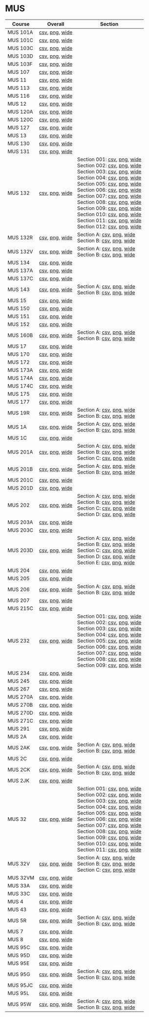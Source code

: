 # MUS

| Course | Overall | Section |
| ------ | ------- | ------- |
| MUS 101A | [csv](https://github.com/UCSD-Historical-Enrollment-Data/2024Fall/blob/main/overall/MUS%20101A.csv), [png](https://raw.githubusercontent.com/UCSD-Historical-Enrollment-Data/2024Fall/main/plot_overall/MUS%20101A.png), [wide](https://raw.githubusercontent.com/UCSD-Historical-Enrollment-Data/2024Fall/main/plot_overall_wide/MUS%20101A.png) |  |
| MUS 101C | [csv](https://github.com/UCSD-Historical-Enrollment-Data/2024Fall/blob/main/overall/MUS%20101C.csv), [png](https://raw.githubusercontent.com/UCSD-Historical-Enrollment-Data/2024Fall/main/plot_overall/MUS%20101C.png), [wide](https://raw.githubusercontent.com/UCSD-Historical-Enrollment-Data/2024Fall/main/plot_overall_wide/MUS%20101C.png) |  |
| MUS 103C | [csv](https://github.com/UCSD-Historical-Enrollment-Data/2024Fall/blob/main/overall/MUS%20103C.csv), [png](https://raw.githubusercontent.com/UCSD-Historical-Enrollment-Data/2024Fall/main/plot_overall/MUS%20103C.png), [wide](https://raw.githubusercontent.com/UCSD-Historical-Enrollment-Data/2024Fall/main/plot_overall_wide/MUS%20103C.png) |  |
| MUS 103D | [csv](https://github.com/UCSD-Historical-Enrollment-Data/2024Fall/blob/main/overall/MUS%20103D.csv), [png](https://raw.githubusercontent.com/UCSD-Historical-Enrollment-Data/2024Fall/main/plot_overall/MUS%20103D.png), [wide](https://raw.githubusercontent.com/UCSD-Historical-Enrollment-Data/2024Fall/main/plot_overall_wide/MUS%20103D.png) |  |
| MUS 103F | [csv](https://github.com/UCSD-Historical-Enrollment-Data/2024Fall/blob/main/overall/MUS%20103F.csv), [png](https://raw.githubusercontent.com/UCSD-Historical-Enrollment-Data/2024Fall/main/plot_overall/MUS%20103F.png), [wide](https://raw.githubusercontent.com/UCSD-Historical-Enrollment-Data/2024Fall/main/plot_overall_wide/MUS%20103F.png) |  |
| MUS 107 | [csv](https://github.com/UCSD-Historical-Enrollment-Data/2024Fall/blob/main/overall/MUS%20107.csv), [png](https://raw.githubusercontent.com/UCSD-Historical-Enrollment-Data/2024Fall/main/plot_overall/MUS%20107.png), [wide](https://raw.githubusercontent.com/UCSD-Historical-Enrollment-Data/2024Fall/main/plot_overall_wide/MUS%20107.png) |  |
| MUS 11 | [csv](https://github.com/UCSD-Historical-Enrollment-Data/2024Fall/blob/main/overall/MUS%2011.csv), [png](https://raw.githubusercontent.com/UCSD-Historical-Enrollment-Data/2024Fall/main/plot_overall/MUS%2011.png), [wide](https://raw.githubusercontent.com/UCSD-Historical-Enrollment-Data/2024Fall/main/plot_overall_wide/MUS%2011.png) |  |
| MUS 113 | [csv](https://github.com/UCSD-Historical-Enrollment-Data/2024Fall/blob/main/overall/MUS%20113.csv), [png](https://raw.githubusercontent.com/UCSD-Historical-Enrollment-Data/2024Fall/main/plot_overall/MUS%20113.png), [wide](https://raw.githubusercontent.com/UCSD-Historical-Enrollment-Data/2024Fall/main/plot_overall_wide/MUS%20113.png) |  |
| MUS 116 | [csv](https://github.com/UCSD-Historical-Enrollment-Data/2024Fall/blob/main/overall/MUS%20116.csv), [png](https://raw.githubusercontent.com/UCSD-Historical-Enrollment-Data/2024Fall/main/plot_overall/MUS%20116.png), [wide](https://raw.githubusercontent.com/UCSD-Historical-Enrollment-Data/2024Fall/main/plot_overall_wide/MUS%20116.png) |  |
| MUS 12 | [csv](https://github.com/UCSD-Historical-Enrollment-Data/2024Fall/blob/main/overall/MUS%2012.csv), [png](https://raw.githubusercontent.com/UCSD-Historical-Enrollment-Data/2024Fall/main/plot_overall/MUS%2012.png), [wide](https://raw.githubusercontent.com/UCSD-Historical-Enrollment-Data/2024Fall/main/plot_overall_wide/MUS%2012.png) |  |
| MUS 120A | [csv](https://github.com/UCSD-Historical-Enrollment-Data/2024Fall/blob/main/overall/MUS%20120A.csv), [png](https://raw.githubusercontent.com/UCSD-Historical-Enrollment-Data/2024Fall/main/plot_overall/MUS%20120A.png), [wide](https://raw.githubusercontent.com/UCSD-Historical-Enrollment-Data/2024Fall/main/plot_overall_wide/MUS%20120A.png) |  |
| MUS 120C | [csv](https://github.com/UCSD-Historical-Enrollment-Data/2024Fall/blob/main/overall/MUS%20120C.csv), [png](https://raw.githubusercontent.com/UCSD-Historical-Enrollment-Data/2024Fall/main/plot_overall/MUS%20120C.png), [wide](https://raw.githubusercontent.com/UCSD-Historical-Enrollment-Data/2024Fall/main/plot_overall_wide/MUS%20120C.png) |  |
| MUS 127 | [csv](https://github.com/UCSD-Historical-Enrollment-Data/2024Fall/blob/main/overall/MUS%20127.csv), [png](https://raw.githubusercontent.com/UCSD-Historical-Enrollment-Data/2024Fall/main/plot_overall/MUS%20127.png), [wide](https://raw.githubusercontent.com/UCSD-Historical-Enrollment-Data/2024Fall/main/plot_overall_wide/MUS%20127.png) |  |
| MUS 13 | [csv](https://github.com/UCSD-Historical-Enrollment-Data/2024Fall/blob/main/overall/MUS%2013.csv), [png](https://raw.githubusercontent.com/UCSD-Historical-Enrollment-Data/2024Fall/main/plot_overall/MUS%2013.png), [wide](https://raw.githubusercontent.com/UCSD-Historical-Enrollment-Data/2024Fall/main/plot_overall_wide/MUS%2013.png) |  |
| MUS 130 | [csv](https://github.com/UCSD-Historical-Enrollment-Data/2024Fall/blob/main/overall/MUS%20130.csv), [png](https://raw.githubusercontent.com/UCSD-Historical-Enrollment-Data/2024Fall/main/plot_overall/MUS%20130.png), [wide](https://raw.githubusercontent.com/UCSD-Historical-Enrollment-Data/2024Fall/main/plot_overall_wide/MUS%20130.png) |  |
| MUS 131 | [csv](https://github.com/UCSD-Historical-Enrollment-Data/2024Fall/blob/main/overall/MUS%20131.csv), [png](https://raw.githubusercontent.com/UCSD-Historical-Enrollment-Data/2024Fall/main/plot_overall/MUS%20131.png), [wide](https://raw.githubusercontent.com/UCSD-Historical-Enrollment-Data/2024Fall/main/plot_overall_wide/MUS%20131.png) |  |
| MUS 132 | [csv](https://github.com/UCSD-Historical-Enrollment-Data/2024Fall/blob/main/overall/MUS%20132.csv), [png](https://raw.githubusercontent.com/UCSD-Historical-Enrollment-Data/2024Fall/main/plot_overall/MUS%20132.png), [wide](https://raw.githubusercontent.com/UCSD-Historical-Enrollment-Data/2024Fall/main/plot_overall_wide/MUS%20132.png) | Section 001: [csv](https://github.com/UCSD-Historical-Enrollment-Data/2024Fall/blob/main/section/MUS%20132_001.csv), [png](https://raw.githubusercontent.com/UCSD-Historical-Enrollment-Data/2024Fall/main/plot_section/MUS%20132_001.png), [wide](https://raw.githubusercontent.com/UCSD-Historical-Enrollment-Data/2024Fall/main/plot_section_wide/MUS%20132_001.png)<br>Section 002: [csv](https://github.com/UCSD-Historical-Enrollment-Data/2024Fall/blob/main/section/MUS%20132_002.csv), [png](https://raw.githubusercontent.com/UCSD-Historical-Enrollment-Data/2024Fall/main/plot_section/MUS%20132_002.png), [wide](https://raw.githubusercontent.com/UCSD-Historical-Enrollment-Data/2024Fall/main/plot_section_wide/MUS%20132_002.png)<br>Section 003: [csv](https://github.com/UCSD-Historical-Enrollment-Data/2024Fall/blob/main/section/MUS%20132_003.csv), [png](https://raw.githubusercontent.com/UCSD-Historical-Enrollment-Data/2024Fall/main/plot_section/MUS%20132_003.png), [wide](https://raw.githubusercontent.com/UCSD-Historical-Enrollment-Data/2024Fall/main/plot_section_wide/MUS%20132_003.png)<br>Section 004: [csv](https://github.com/UCSD-Historical-Enrollment-Data/2024Fall/blob/main/section/MUS%20132_004.csv), [png](https://raw.githubusercontent.com/UCSD-Historical-Enrollment-Data/2024Fall/main/plot_section/MUS%20132_004.png), [wide](https://raw.githubusercontent.com/UCSD-Historical-Enrollment-Data/2024Fall/main/plot_section_wide/MUS%20132_004.png)<br>Section 005: [csv](https://github.com/UCSD-Historical-Enrollment-Data/2024Fall/blob/main/section/MUS%20132_005.csv), [png](https://raw.githubusercontent.com/UCSD-Historical-Enrollment-Data/2024Fall/main/plot_section/MUS%20132_005.png), [wide](https://raw.githubusercontent.com/UCSD-Historical-Enrollment-Data/2024Fall/main/plot_section_wide/MUS%20132_005.png)<br>Section 006: [csv](https://github.com/UCSD-Historical-Enrollment-Data/2024Fall/blob/main/section/MUS%20132_006.csv), [png](https://raw.githubusercontent.com/UCSD-Historical-Enrollment-Data/2024Fall/main/plot_section/MUS%20132_006.png), [wide](https://raw.githubusercontent.com/UCSD-Historical-Enrollment-Data/2024Fall/main/plot_section_wide/MUS%20132_006.png)<br>Section 007: [csv](https://github.com/UCSD-Historical-Enrollment-Data/2024Fall/blob/main/section/MUS%20132_007.csv), [png](https://raw.githubusercontent.com/UCSD-Historical-Enrollment-Data/2024Fall/main/plot_section/MUS%20132_007.png), [wide](https://raw.githubusercontent.com/UCSD-Historical-Enrollment-Data/2024Fall/main/plot_section_wide/MUS%20132_007.png)<br>Section 008: [csv](https://github.com/UCSD-Historical-Enrollment-Data/2024Fall/blob/main/section/MUS%20132_008.csv), [png](https://raw.githubusercontent.com/UCSD-Historical-Enrollment-Data/2024Fall/main/plot_section/MUS%20132_008.png), [wide](https://raw.githubusercontent.com/UCSD-Historical-Enrollment-Data/2024Fall/main/plot_section_wide/MUS%20132_008.png)<br>Section 009: [csv](https://github.com/UCSD-Historical-Enrollment-Data/2024Fall/blob/main/section/MUS%20132_009.csv), [png](https://raw.githubusercontent.com/UCSD-Historical-Enrollment-Data/2024Fall/main/plot_section/MUS%20132_009.png), [wide](https://raw.githubusercontent.com/UCSD-Historical-Enrollment-Data/2024Fall/main/plot_section_wide/MUS%20132_009.png)<br>Section 010: [csv](https://github.com/UCSD-Historical-Enrollment-Data/2024Fall/blob/main/section/MUS%20132_010.csv), [png](https://raw.githubusercontent.com/UCSD-Historical-Enrollment-Data/2024Fall/main/plot_section/MUS%20132_010.png), [wide](https://raw.githubusercontent.com/UCSD-Historical-Enrollment-Data/2024Fall/main/plot_section_wide/MUS%20132_010.png)<br>Section 011: [csv](https://github.com/UCSD-Historical-Enrollment-Data/2024Fall/blob/main/section/MUS%20132_011.csv), [png](https://raw.githubusercontent.com/UCSD-Historical-Enrollment-Data/2024Fall/main/plot_section/MUS%20132_011.png), [wide](https://raw.githubusercontent.com/UCSD-Historical-Enrollment-Data/2024Fall/main/plot_section_wide/MUS%20132_011.png)<br>Section 012: [csv](https://github.com/UCSD-Historical-Enrollment-Data/2024Fall/blob/main/section/MUS%20132_012.csv), [png](https://raw.githubusercontent.com/UCSD-Historical-Enrollment-Data/2024Fall/main/plot_section/MUS%20132_012.png), [wide](https://raw.githubusercontent.com/UCSD-Historical-Enrollment-Data/2024Fall/main/plot_section_wide/MUS%20132_012.png) |
| MUS 132R | [csv](https://github.com/UCSD-Historical-Enrollment-Data/2024Fall/blob/main/overall/MUS%20132R.csv), [png](https://raw.githubusercontent.com/UCSD-Historical-Enrollment-Data/2024Fall/main/plot_overall/MUS%20132R.png), [wide](https://raw.githubusercontent.com/UCSD-Historical-Enrollment-Data/2024Fall/main/plot_overall_wide/MUS%20132R.png) | Section A: [csv](https://github.com/UCSD-Historical-Enrollment-Data/2024Fall/blob/main/section/MUS%20132R_A.csv), [png](https://raw.githubusercontent.com/UCSD-Historical-Enrollment-Data/2024Fall/main/plot_section/MUS%20132R_A.png), [wide](https://raw.githubusercontent.com/UCSD-Historical-Enrollment-Data/2024Fall/main/plot_section_wide/MUS%20132R_A.png)<br>Section B: [csv](https://github.com/UCSD-Historical-Enrollment-Data/2024Fall/blob/main/section/MUS%20132R_B.csv), [png](https://raw.githubusercontent.com/UCSD-Historical-Enrollment-Data/2024Fall/main/plot_section/MUS%20132R_B.png), [wide](https://raw.githubusercontent.com/UCSD-Historical-Enrollment-Data/2024Fall/main/plot_section_wide/MUS%20132R_B.png) |
| MUS 132V | [csv](https://github.com/UCSD-Historical-Enrollment-Data/2024Fall/blob/main/overall/MUS%20132V.csv), [png](https://raw.githubusercontent.com/UCSD-Historical-Enrollment-Data/2024Fall/main/plot_overall/MUS%20132V.png), [wide](https://raw.githubusercontent.com/UCSD-Historical-Enrollment-Data/2024Fall/main/plot_overall_wide/MUS%20132V.png) | Section A: [csv](https://github.com/UCSD-Historical-Enrollment-Data/2024Fall/blob/main/section/MUS%20132V_A.csv), [png](https://raw.githubusercontent.com/UCSD-Historical-Enrollment-Data/2024Fall/main/plot_section/MUS%20132V_A.png), [wide](https://raw.githubusercontent.com/UCSD-Historical-Enrollment-Data/2024Fall/main/plot_section_wide/MUS%20132V_A.png)<br>Section B: [csv](https://github.com/UCSD-Historical-Enrollment-Data/2024Fall/blob/main/section/MUS%20132V_B.csv), [png](https://raw.githubusercontent.com/UCSD-Historical-Enrollment-Data/2024Fall/main/plot_section/MUS%20132V_B.png), [wide](https://raw.githubusercontent.com/UCSD-Historical-Enrollment-Data/2024Fall/main/plot_section_wide/MUS%20132V_B.png) |
| MUS 134 | [csv](https://github.com/UCSD-Historical-Enrollment-Data/2024Fall/blob/main/overall/MUS%20134.csv), [png](https://raw.githubusercontent.com/UCSD-Historical-Enrollment-Data/2024Fall/main/plot_overall/MUS%20134.png), [wide](https://raw.githubusercontent.com/UCSD-Historical-Enrollment-Data/2024Fall/main/plot_overall_wide/MUS%20134.png) |  |
| MUS 137A | [csv](https://github.com/UCSD-Historical-Enrollment-Data/2024Fall/blob/main/overall/MUS%20137A.csv), [png](https://raw.githubusercontent.com/UCSD-Historical-Enrollment-Data/2024Fall/main/plot_overall/MUS%20137A.png), [wide](https://raw.githubusercontent.com/UCSD-Historical-Enrollment-Data/2024Fall/main/plot_overall_wide/MUS%20137A.png) |  |
| MUS 137C | [csv](https://github.com/UCSD-Historical-Enrollment-Data/2024Fall/blob/main/overall/MUS%20137C.csv), [png](https://raw.githubusercontent.com/UCSD-Historical-Enrollment-Data/2024Fall/main/plot_overall/MUS%20137C.png), [wide](https://raw.githubusercontent.com/UCSD-Historical-Enrollment-Data/2024Fall/main/plot_overall_wide/MUS%20137C.png) |  |
| MUS 143 | [csv](https://github.com/UCSD-Historical-Enrollment-Data/2024Fall/blob/main/overall/MUS%20143.csv), [png](https://raw.githubusercontent.com/UCSD-Historical-Enrollment-Data/2024Fall/main/plot_overall/MUS%20143.png), [wide](https://raw.githubusercontent.com/UCSD-Historical-Enrollment-Data/2024Fall/main/plot_overall_wide/MUS%20143.png) | Section A: [csv](https://github.com/UCSD-Historical-Enrollment-Data/2024Fall/blob/main/section/MUS%20143_A.csv), [png](https://raw.githubusercontent.com/UCSD-Historical-Enrollment-Data/2024Fall/main/plot_section/MUS%20143_A.png), [wide](https://raw.githubusercontent.com/UCSD-Historical-Enrollment-Data/2024Fall/main/plot_section_wide/MUS%20143_A.png)<br>Section B: [csv](https://github.com/UCSD-Historical-Enrollment-Data/2024Fall/blob/main/section/MUS%20143_B.csv), [png](https://raw.githubusercontent.com/UCSD-Historical-Enrollment-Data/2024Fall/main/plot_section/MUS%20143_B.png), [wide](https://raw.githubusercontent.com/UCSD-Historical-Enrollment-Data/2024Fall/main/plot_section_wide/MUS%20143_B.png) |
| MUS 15 | [csv](https://github.com/UCSD-Historical-Enrollment-Data/2024Fall/blob/main/overall/MUS%2015.csv), [png](https://raw.githubusercontent.com/UCSD-Historical-Enrollment-Data/2024Fall/main/plot_overall/MUS%2015.png), [wide](https://raw.githubusercontent.com/UCSD-Historical-Enrollment-Data/2024Fall/main/plot_overall_wide/MUS%2015.png) |  |
| MUS 150 | [csv](https://github.com/UCSD-Historical-Enrollment-Data/2024Fall/blob/main/overall/MUS%20150.csv), [png](https://raw.githubusercontent.com/UCSD-Historical-Enrollment-Data/2024Fall/main/plot_overall/MUS%20150.png), [wide](https://raw.githubusercontent.com/UCSD-Historical-Enrollment-Data/2024Fall/main/plot_overall_wide/MUS%20150.png) |  |
| MUS 151 | [csv](https://github.com/UCSD-Historical-Enrollment-Data/2024Fall/blob/main/overall/MUS%20151.csv), [png](https://raw.githubusercontent.com/UCSD-Historical-Enrollment-Data/2024Fall/main/plot_overall/MUS%20151.png), [wide](https://raw.githubusercontent.com/UCSD-Historical-Enrollment-Data/2024Fall/main/plot_overall_wide/MUS%20151.png) |  |
| MUS 152 | [csv](https://github.com/UCSD-Historical-Enrollment-Data/2024Fall/blob/main/overall/MUS%20152.csv), [png](https://raw.githubusercontent.com/UCSD-Historical-Enrollment-Data/2024Fall/main/plot_overall/MUS%20152.png), [wide](https://raw.githubusercontent.com/UCSD-Historical-Enrollment-Data/2024Fall/main/plot_overall_wide/MUS%20152.png) |  |
| MUS 160B | [csv](https://github.com/UCSD-Historical-Enrollment-Data/2024Fall/blob/main/overall/MUS%20160B.csv), [png](https://raw.githubusercontent.com/UCSD-Historical-Enrollment-Data/2024Fall/main/plot_overall/MUS%20160B.png), [wide](https://raw.githubusercontent.com/UCSD-Historical-Enrollment-Data/2024Fall/main/plot_overall_wide/MUS%20160B.png) | Section A: [csv](https://github.com/UCSD-Historical-Enrollment-Data/2024Fall/blob/main/section/MUS%20160B_A.csv), [png](https://raw.githubusercontent.com/UCSD-Historical-Enrollment-Data/2024Fall/main/plot_section/MUS%20160B_A.png), [wide](https://raw.githubusercontent.com/UCSD-Historical-Enrollment-Data/2024Fall/main/plot_section_wide/MUS%20160B_A.png)<br>Section B: [csv](https://github.com/UCSD-Historical-Enrollment-Data/2024Fall/blob/main/section/MUS%20160B_B.csv), [png](https://raw.githubusercontent.com/UCSD-Historical-Enrollment-Data/2024Fall/main/plot_section/MUS%20160B_B.png), [wide](https://raw.githubusercontent.com/UCSD-Historical-Enrollment-Data/2024Fall/main/plot_section_wide/MUS%20160B_B.png) |
| MUS 17 | [csv](https://github.com/UCSD-Historical-Enrollment-Data/2024Fall/blob/main/overall/MUS%2017.csv), [png](https://raw.githubusercontent.com/UCSD-Historical-Enrollment-Data/2024Fall/main/plot_overall/MUS%2017.png), [wide](https://raw.githubusercontent.com/UCSD-Historical-Enrollment-Data/2024Fall/main/plot_overall_wide/MUS%2017.png) |  |
| MUS 170 | [csv](https://github.com/UCSD-Historical-Enrollment-Data/2024Fall/blob/main/overall/MUS%20170.csv), [png](https://raw.githubusercontent.com/UCSD-Historical-Enrollment-Data/2024Fall/main/plot_overall/MUS%20170.png), [wide](https://raw.githubusercontent.com/UCSD-Historical-Enrollment-Data/2024Fall/main/plot_overall_wide/MUS%20170.png) |  |
| MUS 172 | [csv](https://github.com/UCSD-Historical-Enrollment-Data/2024Fall/blob/main/overall/MUS%20172.csv), [png](https://raw.githubusercontent.com/UCSD-Historical-Enrollment-Data/2024Fall/main/plot_overall/MUS%20172.png), [wide](https://raw.githubusercontent.com/UCSD-Historical-Enrollment-Data/2024Fall/main/plot_overall_wide/MUS%20172.png) |  |
| MUS 173A | [csv](https://github.com/UCSD-Historical-Enrollment-Data/2024Fall/blob/main/overall/MUS%20173A.csv), [png](https://raw.githubusercontent.com/UCSD-Historical-Enrollment-Data/2024Fall/main/plot_overall/MUS%20173A.png), [wide](https://raw.githubusercontent.com/UCSD-Historical-Enrollment-Data/2024Fall/main/plot_overall_wide/MUS%20173A.png) |  |
| MUS 174A | [csv](https://github.com/UCSD-Historical-Enrollment-Data/2024Fall/blob/main/overall/MUS%20174A.csv), [png](https://raw.githubusercontent.com/UCSD-Historical-Enrollment-Data/2024Fall/main/plot_overall/MUS%20174A.png), [wide](https://raw.githubusercontent.com/UCSD-Historical-Enrollment-Data/2024Fall/main/plot_overall_wide/MUS%20174A.png) |  |
| MUS 174C | [csv](https://github.com/UCSD-Historical-Enrollment-Data/2024Fall/blob/main/overall/MUS%20174C.csv), [png](https://raw.githubusercontent.com/UCSD-Historical-Enrollment-Data/2024Fall/main/plot_overall/MUS%20174C.png), [wide](https://raw.githubusercontent.com/UCSD-Historical-Enrollment-Data/2024Fall/main/plot_overall_wide/MUS%20174C.png) |  |
| MUS 175 | [csv](https://github.com/UCSD-Historical-Enrollment-Data/2024Fall/blob/main/overall/MUS%20175.csv), [png](https://raw.githubusercontent.com/UCSD-Historical-Enrollment-Data/2024Fall/main/plot_overall/MUS%20175.png), [wide](https://raw.githubusercontent.com/UCSD-Historical-Enrollment-Data/2024Fall/main/plot_overall_wide/MUS%20175.png) |  |
| MUS 177 | [csv](https://github.com/UCSD-Historical-Enrollment-Data/2024Fall/blob/main/overall/MUS%20177.csv), [png](https://raw.githubusercontent.com/UCSD-Historical-Enrollment-Data/2024Fall/main/plot_overall/MUS%20177.png), [wide](https://raw.githubusercontent.com/UCSD-Historical-Enrollment-Data/2024Fall/main/plot_overall_wide/MUS%20177.png) |  |
| MUS 19R | [csv](https://github.com/UCSD-Historical-Enrollment-Data/2024Fall/blob/main/overall/MUS%2019R.csv), [png](https://raw.githubusercontent.com/UCSD-Historical-Enrollment-Data/2024Fall/main/plot_overall/MUS%2019R.png), [wide](https://raw.githubusercontent.com/UCSD-Historical-Enrollment-Data/2024Fall/main/plot_overall_wide/MUS%2019R.png) | Section A: [csv](https://github.com/UCSD-Historical-Enrollment-Data/2024Fall/blob/main/section/MUS%2019R_A.csv), [png](https://raw.githubusercontent.com/UCSD-Historical-Enrollment-Data/2024Fall/main/plot_section/MUS%2019R_A.png), [wide](https://raw.githubusercontent.com/UCSD-Historical-Enrollment-Data/2024Fall/main/plot_section_wide/MUS%2019R_A.png)<br>Section B: [csv](https://github.com/UCSD-Historical-Enrollment-Data/2024Fall/blob/main/section/MUS%2019R_B.csv), [png](https://raw.githubusercontent.com/UCSD-Historical-Enrollment-Data/2024Fall/main/plot_section/MUS%2019R_B.png), [wide](https://raw.githubusercontent.com/UCSD-Historical-Enrollment-Data/2024Fall/main/plot_section_wide/MUS%2019R_B.png) |
| MUS 1A | [csv](https://github.com/UCSD-Historical-Enrollment-Data/2024Fall/blob/main/overall/MUS%201A.csv), [png](https://raw.githubusercontent.com/UCSD-Historical-Enrollment-Data/2024Fall/main/plot_overall/MUS%201A.png), [wide](https://raw.githubusercontent.com/UCSD-Historical-Enrollment-Data/2024Fall/main/plot_overall_wide/MUS%201A.png) | Section A: [csv](https://github.com/UCSD-Historical-Enrollment-Data/2024Fall/blob/main/section/MUS%201A_A.csv), [png](https://raw.githubusercontent.com/UCSD-Historical-Enrollment-Data/2024Fall/main/plot_section/MUS%201A_A.png), [wide](https://raw.githubusercontent.com/UCSD-Historical-Enrollment-Data/2024Fall/main/plot_section_wide/MUS%201A_A.png)<br>Section B: [csv](https://github.com/UCSD-Historical-Enrollment-Data/2024Fall/blob/main/section/MUS%201A_B.csv), [png](https://raw.githubusercontent.com/UCSD-Historical-Enrollment-Data/2024Fall/main/plot_section/MUS%201A_B.png), [wide](https://raw.githubusercontent.com/UCSD-Historical-Enrollment-Data/2024Fall/main/plot_section_wide/MUS%201A_B.png) |
| MUS 1C | [csv](https://github.com/UCSD-Historical-Enrollment-Data/2024Fall/blob/main/overall/MUS%201C.csv), [png](https://raw.githubusercontent.com/UCSD-Historical-Enrollment-Data/2024Fall/main/plot_overall/MUS%201C.png), [wide](https://raw.githubusercontent.com/UCSD-Historical-Enrollment-Data/2024Fall/main/plot_overall_wide/MUS%201C.png) |  |
| MUS 201A | [csv](https://github.com/UCSD-Historical-Enrollment-Data/2024Fall/blob/main/overall/MUS%20201A.csv), [png](https://raw.githubusercontent.com/UCSD-Historical-Enrollment-Data/2024Fall/main/plot_overall/MUS%20201A.png), [wide](https://raw.githubusercontent.com/UCSD-Historical-Enrollment-Data/2024Fall/main/plot_overall_wide/MUS%20201A.png) | Section A: [csv](https://github.com/UCSD-Historical-Enrollment-Data/2024Fall/blob/main/section/MUS%20201A_A.csv), [png](https://raw.githubusercontent.com/UCSD-Historical-Enrollment-Data/2024Fall/main/plot_section/MUS%20201A_A.png), [wide](https://raw.githubusercontent.com/UCSD-Historical-Enrollment-Data/2024Fall/main/plot_section_wide/MUS%20201A_A.png)<br>Section B: [csv](https://github.com/UCSD-Historical-Enrollment-Data/2024Fall/blob/main/section/MUS%20201A_B.csv), [png](https://raw.githubusercontent.com/UCSD-Historical-Enrollment-Data/2024Fall/main/plot_section/MUS%20201A_B.png), [wide](https://raw.githubusercontent.com/UCSD-Historical-Enrollment-Data/2024Fall/main/plot_section_wide/MUS%20201A_B.png)<br>Section C: [csv](https://github.com/UCSD-Historical-Enrollment-Data/2024Fall/blob/main/section/MUS%20201A_C.csv), [png](https://raw.githubusercontent.com/UCSD-Historical-Enrollment-Data/2024Fall/main/plot_section/MUS%20201A_C.png), [wide](https://raw.githubusercontent.com/UCSD-Historical-Enrollment-Data/2024Fall/main/plot_section_wide/MUS%20201A_C.png) |
| MUS 201B | [csv](https://github.com/UCSD-Historical-Enrollment-Data/2024Fall/blob/main/overall/MUS%20201B.csv), [png](https://raw.githubusercontent.com/UCSD-Historical-Enrollment-Data/2024Fall/main/plot_overall/MUS%20201B.png), [wide](https://raw.githubusercontent.com/UCSD-Historical-Enrollment-Data/2024Fall/main/plot_overall_wide/MUS%20201B.png) | Section A: [csv](https://github.com/UCSD-Historical-Enrollment-Data/2024Fall/blob/main/section/MUS%20201B_A.csv), [png](https://raw.githubusercontent.com/UCSD-Historical-Enrollment-Data/2024Fall/main/plot_section/MUS%20201B_A.png), [wide](https://raw.githubusercontent.com/UCSD-Historical-Enrollment-Data/2024Fall/main/plot_section_wide/MUS%20201B_A.png)<br>Section B: [csv](https://github.com/UCSD-Historical-Enrollment-Data/2024Fall/blob/main/section/MUS%20201B_B.csv), [png](https://raw.githubusercontent.com/UCSD-Historical-Enrollment-Data/2024Fall/main/plot_section/MUS%20201B_B.png), [wide](https://raw.githubusercontent.com/UCSD-Historical-Enrollment-Data/2024Fall/main/plot_section_wide/MUS%20201B_B.png) |
| MUS 201C | [csv](https://github.com/UCSD-Historical-Enrollment-Data/2024Fall/blob/main/overall/MUS%20201C.csv), [png](https://raw.githubusercontent.com/UCSD-Historical-Enrollment-Data/2024Fall/main/plot_overall/MUS%20201C.png), [wide](https://raw.githubusercontent.com/UCSD-Historical-Enrollment-Data/2024Fall/main/plot_overall_wide/MUS%20201C.png) |  |
| MUS 201D | [csv](https://github.com/UCSD-Historical-Enrollment-Data/2024Fall/blob/main/overall/MUS%20201D.csv), [png](https://raw.githubusercontent.com/UCSD-Historical-Enrollment-Data/2024Fall/main/plot_overall/MUS%20201D.png), [wide](https://raw.githubusercontent.com/UCSD-Historical-Enrollment-Data/2024Fall/main/plot_overall_wide/MUS%20201D.png) |  |
| MUS 202 | [csv](https://github.com/UCSD-Historical-Enrollment-Data/2024Fall/blob/main/overall/MUS%20202.csv), [png](https://raw.githubusercontent.com/UCSD-Historical-Enrollment-Data/2024Fall/main/plot_overall/MUS%20202.png), [wide](https://raw.githubusercontent.com/UCSD-Historical-Enrollment-Data/2024Fall/main/plot_overall_wide/MUS%20202.png) | Section A: [csv](https://github.com/UCSD-Historical-Enrollment-Data/2024Fall/blob/main/section/MUS%20202_A.csv), [png](https://raw.githubusercontent.com/UCSD-Historical-Enrollment-Data/2024Fall/main/plot_section/MUS%20202_A.png), [wide](https://raw.githubusercontent.com/UCSD-Historical-Enrollment-Data/2024Fall/main/plot_section_wide/MUS%20202_A.png)<br>Section B: [csv](https://github.com/UCSD-Historical-Enrollment-Data/2024Fall/blob/main/section/MUS%20202_B.csv), [png](https://raw.githubusercontent.com/UCSD-Historical-Enrollment-Data/2024Fall/main/plot_section/MUS%20202_B.png), [wide](https://raw.githubusercontent.com/UCSD-Historical-Enrollment-Data/2024Fall/main/plot_section_wide/MUS%20202_B.png)<br>Section C: [csv](https://github.com/UCSD-Historical-Enrollment-Data/2024Fall/blob/main/section/MUS%20202_C.csv), [png](https://raw.githubusercontent.com/UCSD-Historical-Enrollment-Data/2024Fall/main/plot_section/MUS%20202_C.png), [wide](https://raw.githubusercontent.com/UCSD-Historical-Enrollment-Data/2024Fall/main/plot_section_wide/MUS%20202_C.png)<br>Section D: [csv](https://github.com/UCSD-Historical-Enrollment-Data/2024Fall/blob/main/section/MUS%20202_D.csv), [png](https://raw.githubusercontent.com/UCSD-Historical-Enrollment-Data/2024Fall/main/plot_section/MUS%20202_D.png), [wide](https://raw.githubusercontent.com/UCSD-Historical-Enrollment-Data/2024Fall/main/plot_section_wide/MUS%20202_D.png) |
| MUS 203A | [csv](https://github.com/UCSD-Historical-Enrollment-Data/2024Fall/blob/main/overall/MUS%20203A.csv), [png](https://raw.githubusercontent.com/UCSD-Historical-Enrollment-Data/2024Fall/main/plot_overall/MUS%20203A.png), [wide](https://raw.githubusercontent.com/UCSD-Historical-Enrollment-Data/2024Fall/main/plot_overall_wide/MUS%20203A.png) |  |
| MUS 203C | [csv](https://github.com/UCSD-Historical-Enrollment-Data/2024Fall/blob/main/overall/MUS%20203C.csv), [png](https://raw.githubusercontent.com/UCSD-Historical-Enrollment-Data/2024Fall/main/plot_overall/MUS%20203C.png), [wide](https://raw.githubusercontent.com/UCSD-Historical-Enrollment-Data/2024Fall/main/plot_overall_wide/MUS%20203C.png) |  |
| MUS 203D | [csv](https://github.com/UCSD-Historical-Enrollment-Data/2024Fall/blob/main/overall/MUS%20203D.csv), [png](https://raw.githubusercontent.com/UCSD-Historical-Enrollment-Data/2024Fall/main/plot_overall/MUS%20203D.png), [wide](https://raw.githubusercontent.com/UCSD-Historical-Enrollment-Data/2024Fall/main/plot_overall_wide/MUS%20203D.png) | Section A: [csv](https://github.com/UCSD-Historical-Enrollment-Data/2024Fall/blob/main/section/MUS%20203D_A.csv), [png](https://raw.githubusercontent.com/UCSD-Historical-Enrollment-Data/2024Fall/main/plot_section/MUS%20203D_A.png), [wide](https://raw.githubusercontent.com/UCSD-Historical-Enrollment-Data/2024Fall/main/plot_section_wide/MUS%20203D_A.png)<br>Section B: [csv](https://github.com/UCSD-Historical-Enrollment-Data/2024Fall/blob/main/section/MUS%20203D_B.csv), [png](https://raw.githubusercontent.com/UCSD-Historical-Enrollment-Data/2024Fall/main/plot_section/MUS%20203D_B.png), [wide](https://raw.githubusercontent.com/UCSD-Historical-Enrollment-Data/2024Fall/main/plot_section_wide/MUS%20203D_B.png)<br>Section C: [csv](https://github.com/UCSD-Historical-Enrollment-Data/2024Fall/blob/main/section/MUS%20203D_C.csv), [png](https://raw.githubusercontent.com/UCSD-Historical-Enrollment-Data/2024Fall/main/plot_section/MUS%20203D_C.png), [wide](https://raw.githubusercontent.com/UCSD-Historical-Enrollment-Data/2024Fall/main/plot_section_wide/MUS%20203D_C.png)<br>Section D: [csv](https://github.com/UCSD-Historical-Enrollment-Data/2024Fall/blob/main/section/MUS%20203D_D.csv), [png](https://raw.githubusercontent.com/UCSD-Historical-Enrollment-Data/2024Fall/main/plot_section/MUS%20203D_D.png), [wide](https://raw.githubusercontent.com/UCSD-Historical-Enrollment-Data/2024Fall/main/plot_section_wide/MUS%20203D_D.png)<br>Section E: [csv](https://github.com/UCSD-Historical-Enrollment-Data/2024Fall/blob/main/section/MUS%20203D_E.csv), [png](https://raw.githubusercontent.com/UCSD-Historical-Enrollment-Data/2024Fall/main/plot_section/MUS%20203D_E.png), [wide](https://raw.githubusercontent.com/UCSD-Historical-Enrollment-Data/2024Fall/main/plot_section_wide/MUS%20203D_E.png) |
| MUS 204 | [csv](https://github.com/UCSD-Historical-Enrollment-Data/2024Fall/blob/main/overall/MUS%20204.csv), [png](https://raw.githubusercontent.com/UCSD-Historical-Enrollment-Data/2024Fall/main/plot_overall/MUS%20204.png), [wide](https://raw.githubusercontent.com/UCSD-Historical-Enrollment-Data/2024Fall/main/plot_overall_wide/MUS%20204.png) |  |
| MUS 205 | [csv](https://github.com/UCSD-Historical-Enrollment-Data/2024Fall/blob/main/overall/MUS%20205.csv), [png](https://raw.githubusercontent.com/UCSD-Historical-Enrollment-Data/2024Fall/main/plot_overall/MUS%20205.png), [wide](https://raw.githubusercontent.com/UCSD-Historical-Enrollment-Data/2024Fall/main/plot_overall_wide/MUS%20205.png) |  |
| MUS 206 | [csv](https://github.com/UCSD-Historical-Enrollment-Data/2024Fall/blob/main/overall/MUS%20206.csv), [png](https://raw.githubusercontent.com/UCSD-Historical-Enrollment-Data/2024Fall/main/plot_overall/MUS%20206.png), [wide](https://raw.githubusercontent.com/UCSD-Historical-Enrollment-Data/2024Fall/main/plot_overall_wide/MUS%20206.png) | Section A: [csv](https://github.com/UCSD-Historical-Enrollment-Data/2024Fall/blob/main/section/MUS%20206_A.csv), [png](https://raw.githubusercontent.com/UCSD-Historical-Enrollment-Data/2024Fall/main/plot_section/MUS%20206_A.png), [wide](https://raw.githubusercontent.com/UCSD-Historical-Enrollment-Data/2024Fall/main/plot_section_wide/MUS%20206_A.png)<br>Section B: [csv](https://github.com/UCSD-Historical-Enrollment-Data/2024Fall/blob/main/section/MUS%20206_B.csv), [png](https://raw.githubusercontent.com/UCSD-Historical-Enrollment-Data/2024Fall/main/plot_section/MUS%20206_B.png), [wide](https://raw.githubusercontent.com/UCSD-Historical-Enrollment-Data/2024Fall/main/plot_section_wide/MUS%20206_B.png) |
| MUS 207 | [csv](https://github.com/UCSD-Historical-Enrollment-Data/2024Fall/blob/main/overall/MUS%20207.csv), [png](https://raw.githubusercontent.com/UCSD-Historical-Enrollment-Data/2024Fall/main/plot_overall/MUS%20207.png), [wide](https://raw.githubusercontent.com/UCSD-Historical-Enrollment-Data/2024Fall/main/plot_overall_wide/MUS%20207.png) |  |
| MUS 215C | [csv](https://github.com/UCSD-Historical-Enrollment-Data/2024Fall/blob/main/overall/MUS%20215C.csv), [png](https://raw.githubusercontent.com/UCSD-Historical-Enrollment-Data/2024Fall/main/plot_overall/MUS%20215C.png), [wide](https://raw.githubusercontent.com/UCSD-Historical-Enrollment-Data/2024Fall/main/plot_overall_wide/MUS%20215C.png) |  |
| MUS 232 | [csv](https://github.com/UCSD-Historical-Enrollment-Data/2024Fall/blob/main/overall/MUS%20232.csv), [png](https://raw.githubusercontent.com/UCSD-Historical-Enrollment-Data/2024Fall/main/plot_overall/MUS%20232.png), [wide](https://raw.githubusercontent.com/UCSD-Historical-Enrollment-Data/2024Fall/main/plot_overall_wide/MUS%20232.png) | Section 001: [csv](https://github.com/UCSD-Historical-Enrollment-Data/2024Fall/blob/main/section/MUS%20232_001.csv), [png](https://raw.githubusercontent.com/UCSD-Historical-Enrollment-Data/2024Fall/main/plot_section/MUS%20232_001.png), [wide](https://raw.githubusercontent.com/UCSD-Historical-Enrollment-Data/2024Fall/main/plot_section_wide/MUS%20232_001.png)<br>Section 002: [csv](https://github.com/UCSD-Historical-Enrollment-Data/2024Fall/blob/main/section/MUS%20232_002.csv), [png](https://raw.githubusercontent.com/UCSD-Historical-Enrollment-Data/2024Fall/main/plot_section/MUS%20232_002.png), [wide](https://raw.githubusercontent.com/UCSD-Historical-Enrollment-Data/2024Fall/main/plot_section_wide/MUS%20232_002.png)<br>Section 003: [csv](https://github.com/UCSD-Historical-Enrollment-Data/2024Fall/blob/main/section/MUS%20232_003.csv), [png](https://raw.githubusercontent.com/UCSD-Historical-Enrollment-Data/2024Fall/main/plot_section/MUS%20232_003.png), [wide](https://raw.githubusercontent.com/UCSD-Historical-Enrollment-Data/2024Fall/main/plot_section_wide/MUS%20232_003.png)<br>Section 004: [csv](https://github.com/UCSD-Historical-Enrollment-Data/2024Fall/blob/main/section/MUS%20232_004.csv), [png](https://raw.githubusercontent.com/UCSD-Historical-Enrollment-Data/2024Fall/main/plot_section/MUS%20232_004.png), [wide](https://raw.githubusercontent.com/UCSD-Historical-Enrollment-Data/2024Fall/main/plot_section_wide/MUS%20232_004.png)<br>Section 005: [csv](https://github.com/UCSD-Historical-Enrollment-Data/2024Fall/blob/main/section/MUS%20232_005.csv), [png](https://raw.githubusercontent.com/UCSD-Historical-Enrollment-Data/2024Fall/main/plot_section/MUS%20232_005.png), [wide](https://raw.githubusercontent.com/UCSD-Historical-Enrollment-Data/2024Fall/main/plot_section_wide/MUS%20232_005.png)<br>Section 006: [csv](https://github.com/UCSD-Historical-Enrollment-Data/2024Fall/blob/main/section/MUS%20232_006.csv), [png](https://raw.githubusercontent.com/UCSD-Historical-Enrollment-Data/2024Fall/main/plot_section/MUS%20232_006.png), [wide](https://raw.githubusercontent.com/UCSD-Historical-Enrollment-Data/2024Fall/main/plot_section_wide/MUS%20232_006.png)<br>Section 007: [csv](https://github.com/UCSD-Historical-Enrollment-Data/2024Fall/blob/main/section/MUS%20232_007.csv), [png](https://raw.githubusercontent.com/UCSD-Historical-Enrollment-Data/2024Fall/main/plot_section/MUS%20232_007.png), [wide](https://raw.githubusercontent.com/UCSD-Historical-Enrollment-Data/2024Fall/main/plot_section_wide/MUS%20232_007.png)<br>Section 008: [csv](https://github.com/UCSD-Historical-Enrollment-Data/2024Fall/blob/main/section/MUS%20232_008.csv), [png](https://raw.githubusercontent.com/UCSD-Historical-Enrollment-Data/2024Fall/main/plot_section/MUS%20232_008.png), [wide](https://raw.githubusercontent.com/UCSD-Historical-Enrollment-Data/2024Fall/main/plot_section_wide/MUS%20232_008.png)<br>Section 009: [csv](https://github.com/UCSD-Historical-Enrollment-Data/2024Fall/blob/main/section/MUS%20232_009.csv), [png](https://raw.githubusercontent.com/UCSD-Historical-Enrollment-Data/2024Fall/main/plot_section/MUS%20232_009.png), [wide](https://raw.githubusercontent.com/UCSD-Historical-Enrollment-Data/2024Fall/main/plot_section_wide/MUS%20232_009.png) |
| MUS 234 | [csv](https://github.com/UCSD-Historical-Enrollment-Data/2024Fall/blob/main/overall/MUS%20234.csv), [png](https://raw.githubusercontent.com/UCSD-Historical-Enrollment-Data/2024Fall/main/plot_overall/MUS%20234.png), [wide](https://raw.githubusercontent.com/UCSD-Historical-Enrollment-Data/2024Fall/main/plot_overall_wide/MUS%20234.png) |  |
| MUS 245 | [csv](https://github.com/UCSD-Historical-Enrollment-Data/2024Fall/blob/main/overall/MUS%20245.csv), [png](https://raw.githubusercontent.com/UCSD-Historical-Enrollment-Data/2024Fall/main/plot_overall/MUS%20245.png), [wide](https://raw.githubusercontent.com/UCSD-Historical-Enrollment-Data/2024Fall/main/plot_overall_wide/MUS%20245.png) |  |
| MUS 267 | [csv](https://github.com/UCSD-Historical-Enrollment-Data/2024Fall/blob/main/overall/MUS%20267.csv), [png](https://raw.githubusercontent.com/UCSD-Historical-Enrollment-Data/2024Fall/main/plot_overall/MUS%20267.png), [wide](https://raw.githubusercontent.com/UCSD-Historical-Enrollment-Data/2024Fall/main/plot_overall_wide/MUS%20267.png) |  |
| MUS 270A | [csv](https://github.com/UCSD-Historical-Enrollment-Data/2024Fall/blob/main/overall/MUS%20270A.csv), [png](https://raw.githubusercontent.com/UCSD-Historical-Enrollment-Data/2024Fall/main/plot_overall/MUS%20270A.png), [wide](https://raw.githubusercontent.com/UCSD-Historical-Enrollment-Data/2024Fall/main/plot_overall_wide/MUS%20270A.png) |  |
| MUS 270B | [csv](https://github.com/UCSD-Historical-Enrollment-Data/2024Fall/blob/main/overall/MUS%20270B.csv), [png](https://raw.githubusercontent.com/UCSD-Historical-Enrollment-Data/2024Fall/main/plot_overall/MUS%20270B.png), [wide](https://raw.githubusercontent.com/UCSD-Historical-Enrollment-Data/2024Fall/main/plot_overall_wide/MUS%20270B.png) |  |
| MUS 270D | [csv](https://github.com/UCSD-Historical-Enrollment-Data/2024Fall/blob/main/overall/MUS%20270D.csv), [png](https://raw.githubusercontent.com/UCSD-Historical-Enrollment-Data/2024Fall/main/plot_overall/MUS%20270D.png), [wide](https://raw.githubusercontent.com/UCSD-Historical-Enrollment-Data/2024Fall/main/plot_overall_wide/MUS%20270D.png) |  |
| MUS 271C | [csv](https://github.com/UCSD-Historical-Enrollment-Data/2024Fall/blob/main/overall/MUS%20271C.csv), [png](https://raw.githubusercontent.com/UCSD-Historical-Enrollment-Data/2024Fall/main/plot_overall/MUS%20271C.png), [wide](https://raw.githubusercontent.com/UCSD-Historical-Enrollment-Data/2024Fall/main/plot_overall_wide/MUS%20271C.png) |  |
| MUS 291 | [csv](https://github.com/UCSD-Historical-Enrollment-Data/2024Fall/blob/main/overall/MUS%20291.csv), [png](https://raw.githubusercontent.com/UCSD-Historical-Enrollment-Data/2024Fall/main/plot_overall/MUS%20291.png), [wide](https://raw.githubusercontent.com/UCSD-Historical-Enrollment-Data/2024Fall/main/plot_overall_wide/MUS%20291.png) |  |
| MUS 2A | [csv](https://github.com/UCSD-Historical-Enrollment-Data/2024Fall/blob/main/overall/MUS%202A.csv), [png](https://raw.githubusercontent.com/UCSD-Historical-Enrollment-Data/2024Fall/main/plot_overall/MUS%202A.png), [wide](https://raw.githubusercontent.com/UCSD-Historical-Enrollment-Data/2024Fall/main/plot_overall_wide/MUS%202A.png) |  |
| MUS 2AK | [csv](https://github.com/UCSD-Historical-Enrollment-Data/2024Fall/blob/main/overall/MUS%202AK.csv), [png](https://raw.githubusercontent.com/UCSD-Historical-Enrollment-Data/2024Fall/main/plot_overall/MUS%202AK.png), [wide](https://raw.githubusercontent.com/UCSD-Historical-Enrollment-Data/2024Fall/main/plot_overall_wide/MUS%202AK.png) | Section A: [csv](https://github.com/UCSD-Historical-Enrollment-Data/2024Fall/blob/main/section/MUS%202AK_A.csv), [png](https://raw.githubusercontent.com/UCSD-Historical-Enrollment-Data/2024Fall/main/plot_section/MUS%202AK_A.png), [wide](https://raw.githubusercontent.com/UCSD-Historical-Enrollment-Data/2024Fall/main/plot_section_wide/MUS%202AK_A.png)<br>Section B: [csv](https://github.com/UCSD-Historical-Enrollment-Data/2024Fall/blob/main/section/MUS%202AK_B.csv), [png](https://raw.githubusercontent.com/UCSD-Historical-Enrollment-Data/2024Fall/main/plot_section/MUS%202AK_B.png), [wide](https://raw.githubusercontent.com/UCSD-Historical-Enrollment-Data/2024Fall/main/plot_section_wide/MUS%202AK_B.png) |
| MUS 2C | [csv](https://github.com/UCSD-Historical-Enrollment-Data/2024Fall/blob/main/overall/MUS%202C.csv), [png](https://raw.githubusercontent.com/UCSD-Historical-Enrollment-Data/2024Fall/main/plot_overall/MUS%202C.png), [wide](https://raw.githubusercontent.com/UCSD-Historical-Enrollment-Data/2024Fall/main/plot_overall_wide/MUS%202C.png) |  |
| MUS 2CK | [csv](https://github.com/UCSD-Historical-Enrollment-Data/2024Fall/blob/main/overall/MUS%202CK.csv), [png](https://raw.githubusercontent.com/UCSD-Historical-Enrollment-Data/2024Fall/main/plot_overall/MUS%202CK.png), [wide](https://raw.githubusercontent.com/UCSD-Historical-Enrollment-Data/2024Fall/main/plot_overall_wide/MUS%202CK.png) | Section A: [csv](https://github.com/UCSD-Historical-Enrollment-Data/2024Fall/blob/main/section/MUS%202CK_A.csv), [png](https://raw.githubusercontent.com/UCSD-Historical-Enrollment-Data/2024Fall/main/plot_section/MUS%202CK_A.png), [wide](https://raw.githubusercontent.com/UCSD-Historical-Enrollment-Data/2024Fall/main/plot_section_wide/MUS%202CK_A.png)<br>Section B: [csv](https://github.com/UCSD-Historical-Enrollment-Data/2024Fall/blob/main/section/MUS%202CK_B.csv), [png](https://raw.githubusercontent.com/UCSD-Historical-Enrollment-Data/2024Fall/main/plot_section/MUS%202CK_B.png), [wide](https://raw.githubusercontent.com/UCSD-Historical-Enrollment-Data/2024Fall/main/plot_section_wide/MUS%202CK_B.png) |
| MUS 2JK | [csv](https://github.com/UCSD-Historical-Enrollment-Data/2024Fall/blob/main/overall/MUS%202JK.csv), [png](https://raw.githubusercontent.com/UCSD-Historical-Enrollment-Data/2024Fall/main/plot_overall/MUS%202JK.png), [wide](https://raw.githubusercontent.com/UCSD-Historical-Enrollment-Data/2024Fall/main/plot_overall_wide/MUS%202JK.png) |  |
| MUS 32 | [csv](https://github.com/UCSD-Historical-Enrollment-Data/2024Fall/blob/main/overall/MUS%2032.csv), [png](https://raw.githubusercontent.com/UCSD-Historical-Enrollment-Data/2024Fall/main/plot_overall/MUS%2032.png), [wide](https://raw.githubusercontent.com/UCSD-Historical-Enrollment-Data/2024Fall/main/plot_overall_wide/MUS%2032.png) | Section 001: [csv](https://github.com/UCSD-Historical-Enrollment-Data/2024Fall/blob/main/section/MUS%2032_001.csv), [png](https://raw.githubusercontent.com/UCSD-Historical-Enrollment-Data/2024Fall/main/plot_section/MUS%2032_001.png), [wide](https://raw.githubusercontent.com/UCSD-Historical-Enrollment-Data/2024Fall/main/plot_section_wide/MUS%2032_001.png)<br>Section 002: [csv](https://github.com/UCSD-Historical-Enrollment-Data/2024Fall/blob/main/section/MUS%2032_002.csv), [png](https://raw.githubusercontent.com/UCSD-Historical-Enrollment-Data/2024Fall/main/plot_section/MUS%2032_002.png), [wide](https://raw.githubusercontent.com/UCSD-Historical-Enrollment-Data/2024Fall/main/plot_section_wide/MUS%2032_002.png)<br>Section 003: [csv](https://github.com/UCSD-Historical-Enrollment-Data/2024Fall/blob/main/section/MUS%2032_003.csv), [png](https://raw.githubusercontent.com/UCSD-Historical-Enrollment-Data/2024Fall/main/plot_section/MUS%2032_003.png), [wide](https://raw.githubusercontent.com/UCSD-Historical-Enrollment-Data/2024Fall/main/plot_section_wide/MUS%2032_003.png)<br>Section 004: [csv](https://github.com/UCSD-Historical-Enrollment-Data/2024Fall/blob/main/section/MUS%2032_004.csv), [png](https://raw.githubusercontent.com/UCSD-Historical-Enrollment-Data/2024Fall/main/plot_section/MUS%2032_004.png), [wide](https://raw.githubusercontent.com/UCSD-Historical-Enrollment-Data/2024Fall/main/plot_section_wide/MUS%2032_004.png)<br>Section 005: [csv](https://github.com/UCSD-Historical-Enrollment-Data/2024Fall/blob/main/section/MUS%2032_005.csv), [png](https://raw.githubusercontent.com/UCSD-Historical-Enrollment-Data/2024Fall/main/plot_section/MUS%2032_005.png), [wide](https://raw.githubusercontent.com/UCSD-Historical-Enrollment-Data/2024Fall/main/plot_section_wide/MUS%2032_005.png)<br>Section 006: [csv](https://github.com/UCSD-Historical-Enrollment-Data/2024Fall/blob/main/section/MUS%2032_006.csv), [png](https://raw.githubusercontent.com/UCSD-Historical-Enrollment-Data/2024Fall/main/plot_section/MUS%2032_006.png), [wide](https://raw.githubusercontent.com/UCSD-Historical-Enrollment-Data/2024Fall/main/plot_section_wide/MUS%2032_006.png)<br>Section 007: [csv](https://github.com/UCSD-Historical-Enrollment-Data/2024Fall/blob/main/section/MUS%2032_007.csv), [png](https://raw.githubusercontent.com/UCSD-Historical-Enrollment-Data/2024Fall/main/plot_section/MUS%2032_007.png), [wide](https://raw.githubusercontent.com/UCSD-Historical-Enrollment-Data/2024Fall/main/plot_section_wide/MUS%2032_007.png)<br>Section 008: [csv](https://github.com/UCSD-Historical-Enrollment-Data/2024Fall/blob/main/section/MUS%2032_008.csv), [png](https://raw.githubusercontent.com/UCSD-Historical-Enrollment-Data/2024Fall/main/plot_section/MUS%2032_008.png), [wide](https://raw.githubusercontent.com/UCSD-Historical-Enrollment-Data/2024Fall/main/plot_section_wide/MUS%2032_008.png)<br>Section 009: [csv](https://github.com/UCSD-Historical-Enrollment-Data/2024Fall/blob/main/section/MUS%2032_009.csv), [png](https://raw.githubusercontent.com/UCSD-Historical-Enrollment-Data/2024Fall/main/plot_section/MUS%2032_009.png), [wide](https://raw.githubusercontent.com/UCSD-Historical-Enrollment-Data/2024Fall/main/plot_section_wide/MUS%2032_009.png)<br>Section 010: [csv](https://github.com/UCSD-Historical-Enrollment-Data/2024Fall/blob/main/section/MUS%2032_010.csv), [png](https://raw.githubusercontent.com/UCSD-Historical-Enrollment-Data/2024Fall/main/plot_section/MUS%2032_010.png), [wide](https://raw.githubusercontent.com/UCSD-Historical-Enrollment-Data/2024Fall/main/plot_section_wide/MUS%2032_010.png)<br>Section 011: [csv](https://github.com/UCSD-Historical-Enrollment-Data/2024Fall/blob/main/section/MUS%2032_011.csv), [png](https://raw.githubusercontent.com/UCSD-Historical-Enrollment-Data/2024Fall/main/plot_section/MUS%2032_011.png), [wide](https://raw.githubusercontent.com/UCSD-Historical-Enrollment-Data/2024Fall/main/plot_section_wide/MUS%2032_011.png) |
| MUS 32V | [csv](https://github.com/UCSD-Historical-Enrollment-Data/2024Fall/blob/main/overall/MUS%2032V.csv), [png](https://raw.githubusercontent.com/UCSD-Historical-Enrollment-Data/2024Fall/main/plot_overall/MUS%2032V.png), [wide](https://raw.githubusercontent.com/UCSD-Historical-Enrollment-Data/2024Fall/main/plot_overall_wide/MUS%2032V.png) | Section A: [csv](https://github.com/UCSD-Historical-Enrollment-Data/2024Fall/blob/main/section/MUS%2032V_A.csv), [png](https://raw.githubusercontent.com/UCSD-Historical-Enrollment-Data/2024Fall/main/plot_section/MUS%2032V_A.png), [wide](https://raw.githubusercontent.com/UCSD-Historical-Enrollment-Data/2024Fall/main/plot_section_wide/MUS%2032V_A.png)<br>Section B: [csv](https://github.com/UCSD-Historical-Enrollment-Data/2024Fall/blob/main/section/MUS%2032V_B.csv), [png](https://raw.githubusercontent.com/UCSD-Historical-Enrollment-Data/2024Fall/main/plot_section/MUS%2032V_B.png), [wide](https://raw.githubusercontent.com/UCSD-Historical-Enrollment-Data/2024Fall/main/plot_section_wide/MUS%2032V_B.png)<br>Section C: [csv](https://github.com/UCSD-Historical-Enrollment-Data/2024Fall/blob/main/section/MUS%2032V_C.csv), [png](https://raw.githubusercontent.com/UCSD-Historical-Enrollment-Data/2024Fall/main/plot_section/MUS%2032V_C.png), [wide](https://raw.githubusercontent.com/UCSD-Historical-Enrollment-Data/2024Fall/main/plot_section_wide/MUS%2032V_C.png) |
| MUS 32VM | [csv](https://github.com/UCSD-Historical-Enrollment-Data/2024Fall/blob/main/overall/MUS%2032VM.csv), [png](https://raw.githubusercontent.com/UCSD-Historical-Enrollment-Data/2024Fall/main/plot_overall/MUS%2032VM.png), [wide](https://raw.githubusercontent.com/UCSD-Historical-Enrollment-Data/2024Fall/main/plot_overall_wide/MUS%2032VM.png) |  |
| MUS 33A | [csv](https://github.com/UCSD-Historical-Enrollment-Data/2024Fall/blob/main/overall/MUS%2033A.csv), [png](https://raw.githubusercontent.com/UCSD-Historical-Enrollment-Data/2024Fall/main/plot_overall/MUS%2033A.png), [wide](https://raw.githubusercontent.com/UCSD-Historical-Enrollment-Data/2024Fall/main/plot_overall_wide/MUS%2033A.png) |  |
| MUS 33C | [csv](https://github.com/UCSD-Historical-Enrollment-Data/2024Fall/blob/main/overall/MUS%2033C.csv), [png](https://raw.githubusercontent.com/UCSD-Historical-Enrollment-Data/2024Fall/main/plot_overall/MUS%2033C.png), [wide](https://raw.githubusercontent.com/UCSD-Historical-Enrollment-Data/2024Fall/main/plot_overall_wide/MUS%2033C.png) |  |
| MUS 4 | [csv](https://github.com/UCSD-Historical-Enrollment-Data/2024Fall/blob/main/overall/MUS%204.csv), [png](https://raw.githubusercontent.com/UCSD-Historical-Enrollment-Data/2024Fall/main/plot_overall/MUS%204.png), [wide](https://raw.githubusercontent.com/UCSD-Historical-Enrollment-Data/2024Fall/main/plot_overall_wide/MUS%204.png) |  |
| MUS 43 | [csv](https://github.com/UCSD-Historical-Enrollment-Data/2024Fall/blob/main/overall/MUS%2043.csv), [png](https://raw.githubusercontent.com/UCSD-Historical-Enrollment-Data/2024Fall/main/plot_overall/MUS%2043.png), [wide](https://raw.githubusercontent.com/UCSD-Historical-Enrollment-Data/2024Fall/main/plot_overall_wide/MUS%2043.png) |  |
| MUS 5R | [csv](https://github.com/UCSD-Historical-Enrollment-Data/2024Fall/blob/main/overall/MUS%205R.csv), [png](https://raw.githubusercontent.com/UCSD-Historical-Enrollment-Data/2024Fall/main/plot_overall/MUS%205R.png), [wide](https://raw.githubusercontent.com/UCSD-Historical-Enrollment-Data/2024Fall/main/plot_overall_wide/MUS%205R.png) | Section A: [csv](https://github.com/UCSD-Historical-Enrollment-Data/2024Fall/blob/main/section/MUS%205R_A.csv), [png](https://raw.githubusercontent.com/UCSD-Historical-Enrollment-Data/2024Fall/main/plot_section/MUS%205R_A.png), [wide](https://raw.githubusercontent.com/UCSD-Historical-Enrollment-Data/2024Fall/main/plot_section_wide/MUS%205R_A.png)<br>Section B: [csv](https://github.com/UCSD-Historical-Enrollment-Data/2024Fall/blob/main/section/MUS%205R_B.csv), [png](https://raw.githubusercontent.com/UCSD-Historical-Enrollment-Data/2024Fall/main/plot_section/MUS%205R_B.png), [wide](https://raw.githubusercontent.com/UCSD-Historical-Enrollment-Data/2024Fall/main/plot_section_wide/MUS%205R_B.png) |
| MUS 7 | [csv](https://github.com/UCSD-Historical-Enrollment-Data/2024Fall/blob/main/overall/MUS%207.csv), [png](https://raw.githubusercontent.com/UCSD-Historical-Enrollment-Data/2024Fall/main/plot_overall/MUS%207.png), [wide](https://raw.githubusercontent.com/UCSD-Historical-Enrollment-Data/2024Fall/main/plot_overall_wide/MUS%207.png) |  |
| MUS 8 | [csv](https://github.com/UCSD-Historical-Enrollment-Data/2024Fall/blob/main/overall/MUS%208.csv), [png](https://raw.githubusercontent.com/UCSD-Historical-Enrollment-Data/2024Fall/main/plot_overall/MUS%208.png), [wide](https://raw.githubusercontent.com/UCSD-Historical-Enrollment-Data/2024Fall/main/plot_overall_wide/MUS%208.png) |  |
| MUS 95C | [csv](https://github.com/UCSD-Historical-Enrollment-Data/2024Fall/blob/main/overall/MUS%2095C.csv), [png](https://raw.githubusercontent.com/UCSD-Historical-Enrollment-Data/2024Fall/main/plot_overall/MUS%2095C.png), [wide](https://raw.githubusercontent.com/UCSD-Historical-Enrollment-Data/2024Fall/main/plot_overall_wide/MUS%2095C.png) |  |
| MUS 95D | [csv](https://github.com/UCSD-Historical-Enrollment-Data/2024Fall/blob/main/overall/MUS%2095D.csv), [png](https://raw.githubusercontent.com/UCSD-Historical-Enrollment-Data/2024Fall/main/plot_overall/MUS%2095D.png), [wide](https://raw.githubusercontent.com/UCSD-Historical-Enrollment-Data/2024Fall/main/plot_overall_wide/MUS%2095D.png) |  |
| MUS 95E | [csv](https://github.com/UCSD-Historical-Enrollment-Data/2024Fall/blob/main/overall/MUS%2095E.csv), [png](https://raw.githubusercontent.com/UCSD-Historical-Enrollment-Data/2024Fall/main/plot_overall/MUS%2095E.png), [wide](https://raw.githubusercontent.com/UCSD-Historical-Enrollment-Data/2024Fall/main/plot_overall_wide/MUS%2095E.png) |  |
| MUS 95G | [csv](https://github.com/UCSD-Historical-Enrollment-Data/2024Fall/blob/main/overall/MUS%2095G.csv), [png](https://raw.githubusercontent.com/UCSD-Historical-Enrollment-Data/2024Fall/main/plot_overall/MUS%2095G.png), [wide](https://raw.githubusercontent.com/UCSD-Historical-Enrollment-Data/2024Fall/main/plot_overall_wide/MUS%2095G.png) | Section A: [csv](https://github.com/UCSD-Historical-Enrollment-Data/2024Fall/blob/main/section/MUS%2095G_A.csv), [png](https://raw.githubusercontent.com/UCSD-Historical-Enrollment-Data/2024Fall/main/plot_section/MUS%2095G_A.png), [wide](https://raw.githubusercontent.com/UCSD-Historical-Enrollment-Data/2024Fall/main/plot_section_wide/MUS%2095G_A.png)<br>Section B: [csv](https://github.com/UCSD-Historical-Enrollment-Data/2024Fall/blob/main/section/MUS%2095G_B.csv), [png](https://raw.githubusercontent.com/UCSD-Historical-Enrollment-Data/2024Fall/main/plot_section/MUS%2095G_B.png), [wide](https://raw.githubusercontent.com/UCSD-Historical-Enrollment-Data/2024Fall/main/plot_section_wide/MUS%2095G_B.png) |
| MUS 95JC | [csv](https://github.com/UCSD-Historical-Enrollment-Data/2024Fall/blob/main/overall/MUS%2095JC.csv), [png](https://raw.githubusercontent.com/UCSD-Historical-Enrollment-Data/2024Fall/main/plot_overall/MUS%2095JC.png), [wide](https://raw.githubusercontent.com/UCSD-Historical-Enrollment-Data/2024Fall/main/plot_overall_wide/MUS%2095JC.png) |  |
| MUS 95L | [csv](https://github.com/UCSD-Historical-Enrollment-Data/2024Fall/blob/main/overall/MUS%2095L.csv), [png](https://raw.githubusercontent.com/UCSD-Historical-Enrollment-Data/2024Fall/main/plot_overall/MUS%2095L.png), [wide](https://raw.githubusercontent.com/UCSD-Historical-Enrollment-Data/2024Fall/main/plot_overall_wide/MUS%2095L.png) |  |
| MUS 95W | [csv](https://github.com/UCSD-Historical-Enrollment-Data/2024Fall/blob/main/overall/MUS%2095W.csv), [png](https://raw.githubusercontent.com/UCSD-Historical-Enrollment-Data/2024Fall/main/plot_overall/MUS%2095W.png), [wide](https://raw.githubusercontent.com/UCSD-Historical-Enrollment-Data/2024Fall/main/plot_overall_wide/MUS%2095W.png) | Section A: [csv](https://github.com/UCSD-Historical-Enrollment-Data/2024Fall/blob/main/section/MUS%2095W_A.csv), [png](https://raw.githubusercontent.com/UCSD-Historical-Enrollment-Data/2024Fall/main/plot_section/MUS%2095W_A.png), [wide](https://raw.githubusercontent.com/UCSD-Historical-Enrollment-Data/2024Fall/main/plot_section_wide/MUS%2095W_A.png)<br>Section B: [csv](https://github.com/UCSD-Historical-Enrollment-Data/2024Fall/blob/main/section/MUS%2095W_B.csv), [png](https://raw.githubusercontent.com/UCSD-Historical-Enrollment-Data/2024Fall/main/plot_section/MUS%2095W_B.png), [wide](https://raw.githubusercontent.com/UCSD-Historical-Enrollment-Data/2024Fall/main/plot_section_wide/MUS%2095W_B.png) |
